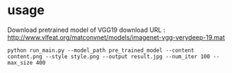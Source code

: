 # usage
Download pretrained model of VGG19
download URL : http://www.vlfeat.org/matconvnet/models/imagenet-vgg-verydeep-19.mat
```
python run_main.py --model_path pre_trained_model --content content.png --style style.png --output result.jpg --num_iter 100 --max_size 400
```
